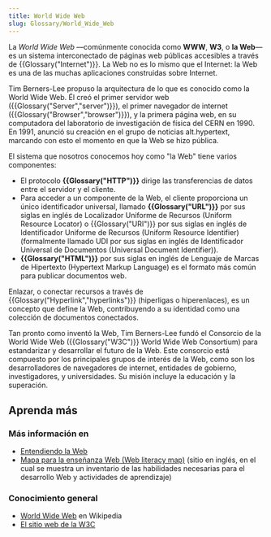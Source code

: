 ```yaml
---
title: World Wide Web
slug: Glossary/World_Wide_Web
---
```


La _World Wide Web_ —comúnmente conocida como **WWW**, **W3**, o **la Web**— es un sistema interconectado de páginas web públicas accesibles a través de {{Glossary("Internet")}}. La Web no es lo mismo que el Internet: la Web es una de las muchas aplicaciones construidas sobre Internet.

Tim Berners-Lee propuso la arquitectura de lo que es conocido como la World Wide Web. Él creó el primer servidor web ({{Glossary("Server","server")}}), el primer navegador de internet ({{Glossary("Browser","browser")}}), y la primera página web, en su computadora del laboratorio de investigación de física del CERN en 1990. En 1991, anunció su creación en el grupo de noticias alt.hypertext, marcando con esto el momento en que la Web se hizo pública.

El sistema que nosotros conocemos hoy como "la Web" tiene varios componentes:

- El protocolo **{{Glossary("HTTP")}}** dirige las transferencias de datos entre el servidor y el cliente.
- Para acceder a un componente de la Web, el cliente proporciona un único identificador universal, llamado **{{Glossary("URL")}}** por sus siglas en inglés de Localizador Uniforme de Recursos (Uniform Resource Locator) o {{Glossary("URI")}} por sus siglas en inglés de Identificador Uniforme de Recursos (Uniform Resource Identifier) (formalmente llamado UDI por sus siglas en inglés de Identificador Universal de Documentos (Universal Document Identifier)).
- **{{Glossary("HTML")}}** por sus siglas en inglés de Lenguaje de Marcas de Hipertexto (Hypertext Markup Language) es el formato más común para publicar documentos web.

Enlazar, o conectar recursos a través de {{Glossary("Hyperlink","hyperlinks")}} (hiperligas o hiperenlaces), es un concepto que define la Web, contribuyendo a su identidad como una colección de documentos conectados.

Tan pronto como inventó la Web, Tim Berners-Lee fundó el Consorcio de la World Wide Web ({{Glossary("W3C")}} World Wide Web Consortium) para estandarizar y desarrollar el futuro de la Web. Este consorcio está compuesto por los principales grupos de interés de la Web, como son los desarrolladores de navegadores de internet, entidades de gobierno, investigadores, y universidades. Su misión incluye la educación y la superación.

## Aprenda más

### Más información en

- [Entendiendo la Web](/es/docs/Learn_web_development)
- [Mapa para la enseñanza Web (Web literacy map)](https://learning.mozilla.org/web-literacy) (sitio en inglés, en el cual se muestra un inventario de las habilidades necesarias para el desarrollo Web y actividades de aprendizaje)

### Conocimiento general

- [World Wide Web](https://es.wikipedia.org/wiki/World_Wide_Web) en Wikipedia
- [El sitio web de la W3C](https://w3.org)
